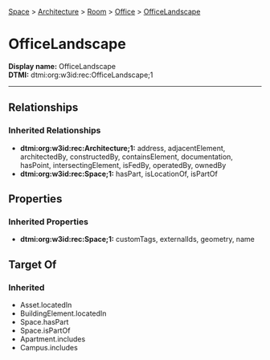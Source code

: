 [Space](../../../Space.md) > [Architecture](../../Architecture.md) > [Room](../Room.md) > [Office](Office.md) > [OfficeLandscape](.)
# OfficeLandscape

**Display name:** OfficeLandscape<br />
**DTMI:** dtmi:org:w3id:rec:OfficeLandscape;1

---
## Relationships
### Inherited Relationships
* **dtmi:org:w3id:rec:Architecture;1:** address, adjacentElement, architectedBy, constructedBy, containsElement, documentation, hasPoint, intersectingElement, isFedBy, operatedBy, ownedBy
* **dtmi:org:w3id:rec:Space;1:** hasPart, isLocationOf, isPartOf
## Properties
### Inherited Properties
* **dtmi:org:w3id:rec:Space;1:** customTags, externalIds, geometry, name
## Target Of
### Inherited
* Asset.locatedIn
* BuildingElement.locatedIn
* Space.hasPart
* Space.isPartOf
* Apartment.includes
* Campus.includes
